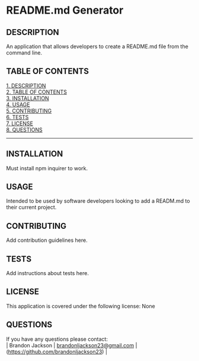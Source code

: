 # README.md Generator

## DESCRIPTION
An application that allows developers to create a README.md file from the command line.

## TABLE OF CONTENTS
[1. DESCRIPTION](#DESCRIPTION)  
[2. TABLE OF CONTENTS](#TABLE-OF-CONTENTS)  
[3. INSTALLATION](#INSTALLATION)  
[4. USAGE](#USAGE)  
[5. CONTRIBUTING](#CONTRIBUTING)  
[6. TESTS](#TESTS)  
[7. LICENSE](#LICENSE)  
[8. QUESTIONS](#QUESTIONS)  

---

## INSTALLATION
Must install npm inquirer to work.

## USAGE
Intended to be used by software developers looking to add a READM.md to their current project.

## CONTRIBUTING
Add contribution guidelines here.

## TESTS
Add instructions about tests here.

## LICENSE
This application is covered under the following license: None

## QUESTIONS
If you have any questions please contact:  
| Brandon Jackson | brandonljackson23@gmail.com | (https://github.com/brandonljackson23) |
